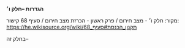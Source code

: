 **הגדרות –חלק ו׳**

מקור: חלק ו׳ - מצב חירום / פרק ראשון - הכרזת מצב חירום / סעיף 68
קישור: https://he.wikisource.org/wiki/תקנון_הכנסת#סעיף_68

בחלק זה–